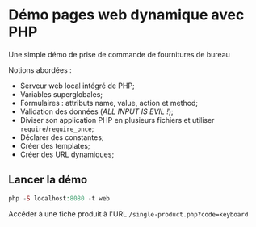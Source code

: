 # Démo pages web dynamique avec PHP


Une simple démo de prise de commande de fournitures de bureau

Notions abordées : 

- Serveur web local intégré de PHP;
- Variables superglobales;
- Formulaires : attributs name, value, action et method;
- Validation des données (*ALL INPUT IS EVIL !*);
- Diviser son application PHP en plusieurs fichiers et utiliser `require`/`require_once`;
- Déclarer des constantes;
- Créer des templates;
- Créer des URL dynamiques;

## Lancer la démo


~~~php
php -S localhost:8080 -t web
~~~

Accéder à une fiche produit à l'URL `/single-product.php?code=keyboard`

